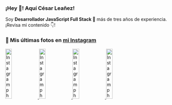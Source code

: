 <h3>¡Hey 👋! Aquí César Leañez!</h3>

<p>Soy <strong>Desarrollador JavaScript Full Stack 🚀</strong> más de tres años de experiencia.<br />¡Revisa mi contenido 👇!</p>

### 📸 Mis últimas fotos en [mi Instagram](https://instagram.com/cele)


<a href='https://instagram.com/p/C1UpuSGLQiG' target='_blank'>
  <img width='20%' src='https://scontent-lhr8-2.cdninstagram.com/v/t51.29350-15/412513918_1325803934584302_4400498733289087214_n.jpg?stp=dst-jpg_e15&_nc_ht=scontent-lhr8-2.cdninstagram.com&_nc_cat=106&_nc_ohc=ZTUrkTsnirYQ7kNvgHT8OO6&_nc_gid=61e36c9aa5c5430688b00f0374a64dd0&edm=APU89FABAAAA&ccb=7-5&oh=00_AYCVaAF5Y0Z_Or_U-o4TLzej3Rob3pyxlY9Kjr-AhoDe5A&oe=66E2D99D&_nc_sid=bc0c2c' alt='Instagram photo' />
</a>
<a href='https://instagram.com/p/CzMY3lzxgmx' target='_blank'>
  <img width='20%' src='https://scontent-lhr6-1.cdninstagram.com/v/t51.29350-15/398916226_819142863293745_2426123683154743297_n.webp?stp=dst-jpg_e35&_nc_ht=scontent-lhr6-1.cdninstagram.com&_nc_cat=109&_nc_ohc=ehDoIM7G9DcQ7kNvgH2h6PZ&_nc_gid=61e36c9aa5c5430688b00f0374a64dd0&edm=APU89FABAAAA&ccb=7-5&oh=00_AYCDwdbcslAsqiaKWQy6ORfytwT2fdO65ux8Fco50m5ewQ&oe=66E2D88C&_nc_sid=bc0c2c' alt='Instagram photo' />
</a>
<a href='https://instagram.com/p/CygbQv4uqxM' target='_blank'>
  <img width='20%' src='https://scontent-lhr6-1.cdninstagram.com/v/t51.29350-15/391525959_236593062741789_5868561716480810596_n.webp?stp=dst-jpg_e35&_nc_ht=scontent-lhr6-1.cdninstagram.com&_nc_cat=109&_nc_ohc=vybUbeW9ZYwQ7kNvgFOdOBV&_nc_gid=61e36c9aa5c5430688b00f0374a64dd0&edm=APU89FABAAAA&ccb=7-5&oh=00_AYD91EFDkQjxbPCQVaenV5dz0uxrZUKFLM5n8nzAHLIxYw&oe=66E2DEC8&_nc_sid=bc0c2c' alt='Instagram photo' />
</a>
<a href='https://instagram.com/p/CxTmOF6vN8M' target='_blank'>
  <img width='20%' src='https://scontent-lhr6-1.cdninstagram.com/v/t51.29350-15/378565944_323878180141713_8920720304536029091_n.jpg?stp=dst-jpg_e15&_nc_ht=scontent-lhr6-1.cdninstagram.com&_nc_cat=109&_nc_ohc=n78WFq0MccMQ7kNvgE7AMuS&_nc_gid=61e36c9aa5c5430688b00f0374a64dd0&edm=APU89FABAAAA&ccb=7-5&oh=00_AYDacnGyb15v4dFY825DJ8HrSgRYf3X8TsMjK4FKSTBm9A&oe=66E2D892&_nc_sid=bc0c2c' alt='Instagram photo' />
</a>
